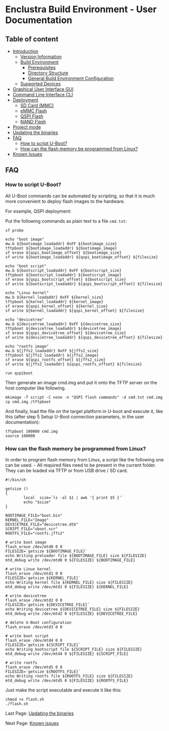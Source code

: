# Enclustra Build Environment - User Documentation


## Table of content

* [Introduction](./1_Introduction.md)
    - [Version Information](./1_Introduction.md#version-information)
    - [Build Environment](./1_Introduction.md#build-environment)
        - [Prerequisites](./1_Introduction.md#prerequisites)
        - [Directory Structure](./1_Introduction.md#directory-structure)
        - [General Build Environment Configuration](./1_Introduction.md#general-build-environment-configuration)
    - [Supported Devices](./1_Introduction.md#supported-devices)
* [Graphical User Interface GUI](./2_GUI.md)
* [Command Line Interface CLI](./3_CLI.md)
* [Deployment](./4_Deployment.md)
    - [SD Card (MMC)](./4_Deployment.md#sd-card-mmc)
    - [eMMC Flash](./4_Deployment.md#emmc-flash)
    - [QSPI Flash](./4_Deployment.md#qspi-flash)
    - [NAND Flash](./4_Deployment.md#nand-flash)
* [Project mode](./5_Project_Mode.md)
* [Updating the binaries](./6_Binaries_Update.md)
* [FAQ](./7_FAQ.md)
    - [How to script U-Boot?](./7_FAQ.md#how-to-script-u-boot)
    - [How can the flash memory be programmed from Linux?](./7_FAQ.md#how-can-the-flash-memory-be-programmed-from-linux)
* [Known Issues](./8_Known_Issues.md)



## FAQ

### How to script U-Boot?

All U-Boot commands can be automated by scripting, so that it is much more convenient to deploy flash images to the hardware.

For example, QSPI deployment:

Put the following commands as plain text to a file `cmd.txt`:

```
sf probe

echo "boot image"
mw.b ${bootimage_loadaddr} 0xFF ${bootimage_size}
tftpboot ${bootimage_loadaddr} ${bootimage_image}
sf erase ${qspi_bootimage_offset} ${bootimage_size}
sf write ${bootimage_loadaddr} ${qspi_bootimage_offset} ${filesize}

echo "boot script"
mw.b ${bootscript_loadaddr} 0xFF ${bootscript_size}
tftpboot ${bootscript_loadaddr} ${bootscript_image}
sf erase ${qspi_bootscript_offset} ${bootscript_size}
sf write ${bootscript_loadaddr} ${qspi_bootscript_offset} ${filesize}

echo "Linux kernel"
mw.b ${kernel_loadaddr} 0xFF ${kernel_size}
tftpboot ${kernel_loadaddr} ${kernel_image}
sf erase ${qspi_kernel_offset} ${kernel_size}
sf write ${kernel_loadaddr} ${qspi_kernel_offset} ${filesize}

echo "devicetree"
mw.b ${devicetree_loadaddr} 0xFF ${devicetree_size}
tftpboot ${devicetree_loadaddr} ${devicetree_image}
sf erase ${qspi_devicetree_offset} ${devicetree_size}
sf write ${devicetree_loadaddr} ${qspi_devicetree_offset} ${filesize}

echo "rootfs image"
mw.b ${jffs2_loadaddr} 0xFF ${jffs2_size}
tftpboot ${jffs2_loadaddr} ${jffs2_image}
sf erase ${qspi_rootfs_offset} ${jffs2_size}
sf write ${jffs2_loadaddr} ${qspi_rootfs_offset} ${filesize}

run qspiboot
```

Then generate an image cmd.img and put it onto the TFTP server on the host computer like following.

```
mkimage -T script -C none -n "QSPI flash commands" -d cmd.txt cmd.img
cp cmd.img /tftpboot
```

And finally, load the file on the target platform in U-boot and execute it, like this (after step 5 Setup U-Boot connection parameters, in the user documentation):

```
tftpboot 100000 cmd.img
source 100000
```




### How can the flash memory be programmed from Linux?

In order to program flash memory from Linux, a script like the following one can be used. - All required files need to be present in the current folder. They can be loaded via TFTP or from USB drive / SD card.

```
#!/bin/sh

getsize ()
{
        local  size=`ls -al $1 | awk '{ print $5 }'`
        echo "$size"
}

BOOTIMAGE_FILE="boot.bin"
KERNEL_FILE="Image"
DEVICETREE_FILE="devicetree.dtb"
SCRIPT_FILE="uboot.scr"
ROOTFS_FILE="rootfs.jffs2"

# write boot image
flash_erase /dev/mtd0 0 0
FILESIZE=`getsize ${BOOTIMAGE_FILE}`
echo Writing preloader file ${BOOTIMAGE_FILE} size ${FILESIZE}
mtd_debug write /dev/mtd0 0 ${FILESIZE} ${BOOTIMAGE_FILE}

# write Linux kernel
flash_erase /dev/mtd1 0 0
FILESIZE=`getsize ${KERNEL_FILE}`
echo Writing kernel file ${KERNEL_FILE} size ${FILESIZE}
mtd_debug write /dev/mtd1 0 ${FILESIZE} ${KERNEL_FILE}

# write devicetree
flash_erase /dev/mtd2 0 0
FILESIZE=`getsize ${DEVICETREE_FILE}`
echo Writing devicetree ${DEVICETREE_FILE} size ${FILESIZE}
mtd_debug write /dev/mtd2 0 ${FILESIZE} ${DEVICETREE_FILE}

# delete U-Boot configuration
flash_erase /dev/mtd3 0 0

# write boot script
flash_erase /dev/mtd4 0 0
FILESIZE=`getsize ${SCRIPT_FILE}`
echo Writing bootscript file ${SCRIPT_FILE} size ${FILESIZE}
mtd_debug write /dev/mtd4 0 ${FILESIZE} ${SCRIPT_FILE}

# write rootfs
flash_erase /dev/mtd5 0 0
FILESIZE=`getsize ${ROOTFS_FILE}`
echo Writing rootfs file ${ROOTFS_FILE} size ${FILESIZE}
mtd_debug write /dev/mtd5 0 ${FILESIZE} ${ROOTFS_FILE}
```

Just make the script executable and execute it like this:

```
chmod +x flash.sh
./flash.sh
```




Last Page: [Updating the binaries](./6_Binaries_Update.md)

Next Page: [Known issues](./8_Known_Issues.md)
